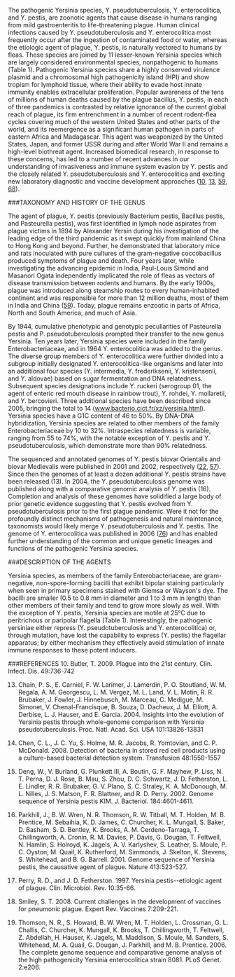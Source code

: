 
The pathogenic Yersinia species, Y. pseudotuberculosis, Y.  enterocolitica, and Y. pestis, are zoonotic agents that cause disease in humans ranging from mild gastroenteritis to life-threatening plague. Human clinical infections caused by Y.  pseudotuberculosis and Y. enterocolitica most frequently occur after the ingestion of contaminated food or water, whereas the etiologic agent of plague, Y. pestis, is naturally vectored to humans by fleas. These species are joined by 11 lesser-known Yersinia species which are largely considered environmental species, nonpathogenic to humans (Table 1). Pathogenic Yersinia species share a highly conserved virulence plasmid and a chromosomal high pathogenicity island (HPI) and show tropism for lymphoid tissue, where their ability to evade host innate immunity enables extracellular proliferation. Popular awareness of the tens of millions of human deaths caused by the plague bacillus, Y. pestis, in each of three pandemics is contrasted by relative ignorance of the current global reach of plague, its firm entrenchment in a number of recent rodent-flea cycles covering much of the western United States and other parts of the world, and its reemergence as a significant human pathogen in parts of eastern Africa and Madagascar. This agent was weaponized by the United States, Japan, and former USSR during and after World War II and remains a high-level biothreat agent. Increased biomedical research, in response to these concerns, has led to a number of recent advances in our understanding of invasiveness and immune system evasion by Y. pestis and the closely related Y. pseudotuberculosis and Y. enterocolitica and exciting new laboratory diagnostic and vaccine development approaches ([10], [13], [59], [68]).

###TAXONOMY AND HISTORY OF THE GENUS

The agent of plague, Y. pestis (previously Bacterium pestis, Bacillus pestis, and Pasteurella pestis), was first identified in lymph node aspirates from plague victims in 1894 by Alexander Yersin during his investigation of the leading edge of the third pandemic as it swept quickly from mainland China to Hong Kong and beyond. Further, he demonstrated that laboratory mice and rats inoculated with pure cultures of the gram-negative coccobacillus produced symptoms of plague and death. Four years later, while investigating the advancing epidemic in India, Paul-Louis Simond and Masanori Ogata independently implicated the role of fleas as vectors of disease transmission between rodents and humans. By the early 1900s, plague was introduced along steamship routes to every human-inhabited continent and was responsible for more than 12 million deaths, most of them in India and China ([59]). Today, plague remains enzootic in parts of Africa, North and South America, and much of Asia.

By 1944, cumulative phenotypic and genotypic peculiarities of Pasteurella pestis and P. pseudotuberculosis prompted their transfer to the new genus Yersinia. Ten years later, Yersinia species were included in the family Enterobacteriaceae, and in 1964 Y. enterocolitica was added to the genus.  The diverse group members of Y. enterocolitica were further divided into a subgroup initially designated Y. enterocolitica-like organisms and later into an additional four species (Y.  intermedia, Y. frederiksenii, Y. kristensenii, and Y. aldovae) based on sugar fermentation and DNA relatedness. Subsequent species designations include Y. ruckeri (serogroup 01, the agent of enteric red mouth disease in rainbow trout), Y. rohdei, Y. mollaretii, and Y. bercovieri. Three additional species have been described since 2005, bringing the total to 14 (www.bacterio.cict.fr/xz/yersinia.html).  Yersinia species have a G1C content of 46 to 50%.  By DNA-DNA hybridization, Yersinia species are related to other members of the family Enterobacteriaceae by 10 to 32%. Intraspecies relatedness is variable, ranging from 55 to 74%, with the notable exception of Y. pestis and Y. pseudotuberculosis, which demonstrate more than 90% relatedness.

The sequenced and annotated genomes of Y. pestis biovar Orientalis and biovar Medievalis were published in 2001 and 2002, respectively ([22], [57]). Since then the genomes of at least a dozen additional Y. pestis strains have been released (13). In 2004, the Y. pseudotuberculosis genome was published along with a comparative genomic analysis of Y.  pestis (16). Completion and analysis of these genomes have solidified a large body of prior genetic evidence suggesting that Y. pestis evolved from Y. pseudotuberculosis prior to the first plague pandemic. Were it not for the profoundly distinct mechanisms of pathogenesis and natural maintenance, taxonomists would likely merge Y. pseudotuberculosis and Y. pestis. The genome of Y. enterocolitica was published in 2006 ([76]) and has enabled further understanding of the common and unique genetic lineages and functions of the pathogenic Yersinia species.

###DESCRIPTION OF THE AGENTS

Yersinia species, as members of the family Enterobacteriaceae, are gram-negative, non-spore-forming bacilli that exhibit bipolar staining particularly when seen in primary specimens stained with Giemsa or Wayson's dye. The bacilli are smaller (0.5 to 0.8 mm in diameter and 1 to 3 mm in length) than other members of their family and tend to grow more slowly as well. With the exception of Y. pestis, Yersinia species are motile at 25°C due to peritrichous or paripolar flagella (Table 1). Interestingly, the pathogenic yersiniae either repress (Y. pseudotuberculosis and Y. enterocolitica) or, through mutation, have lost the capability to express (Y.  pestis) the flagellar apparatus; by either mechanism they effectively avoid stimulation of innate immune responses to these potent inducers.

###REFERENCES
10. Butler, T. 2009. Plague into the 21st century. Clin. Infect. Dis. 49:736-742

13. Chain, P. S., E. Carniel, F. W. Larimer, J. Lamerdin, P. O.  Stoutland, W. M. Regala, A. M. Georgescu, L. M. Vergez, M. L. Land, V. L. Motin, R. R. Brubaker, J. Fowler, J.  Hinnebusch, M. Marceau, C. Medigue, M. Simonet, V.  Chenal-Francisque, B. Souza, D. Dacheux, J. M. Elliott, A.  Derbise, L. J. Hauser, and E. Garcia. 2004. Insights into the evolution of Yersinia pestis through whole-genome comparison with Yersinia pseudotuberculosis. Proc. Natl. Acad. Sci. USA 101:13826-13831

16. Chen, C. L., J. C. Yu, S. Holme, M. R. Jacobs, R. Yomtovian, and C. P. McDonald. 2008. Detection of bacteria in stored red cell products using a culture-based bacterial detection system.  Transfusion 48:1550-1557

22. Deng, W., V. Burland, G. Plunkett III, A. Boutin, G. F.  Mayhew, P. Liss, N. T. Perna, D. J. Rose, B. Mau, S. Zhou, D.  C. Schwartz, J. D. Fetherston, L. E. Lindler, R. R. Brubaker, G. V. Plano, S. C. Straley, K. A. McDonough, M. L. Nilles, J. S. Matson, F. R. Blattner, and R. D. Perry. 2002. Genome sequence of Yersinia pestis KIM. J. Bacteriol. 184:4601-4611.

57. Parkhill, J., B. W. Wren, N. R. Thomson, R. W. Titball, M. T. Holden, M. B. Prentice, M. Sebaihia, K. D. James, C. Churcher, K. L. Mungall, S. Baker, D. Basham, S. D. Bentley, K. Brooks, A. M. Cerdeno-Tarraga, T.  Chillingworth, A. Cronin, R. M. Davies, P. Davis, G. Dougan, T. Feltwell, N. Hamlin, S. Holroyd, K. Jagels, A. V.  Karlyshev, S. Leather, S. Moule, P. C. Oyston, M. Quail, K.  Rutherford, M. Simmonds, J. Skelton, K. Stevens, S. Whitehead, and B. G. Barrell. 2001. Genome sequence of Yersinia pestis, the causative agent of plague. Nature 413:523-527.

59. Perry, R. D., and J. D. Fetherston. 1997. Yersinia pestis--etiologic agent of plague. Clin. Microbiol. Rev. 10:35-66.

68. Smiley, S. T. 2008. Current challenges in the development of vaccines for pneumonic plague. Expert Rev. Vaccines 7:209-221.

76. Thomson, N. R., S. Howard, B. W. Wren, M. T. Holden, L. Crossman, G. L. Challis, C. Churcher, K. Mungall, K.  Brooks, T. Chillingworth, T. Feltwell, Z. Abdellah, H.  Hauser, K. Jagels, M. Maddison, S. Moule, M. Sanders, S.  Whitehead, M. A. Quail, G. Dougan, J. Parkhill, and M.  B. Prentice. 2006. The complete genome sequence and comparative genome analysis of the high pathogenicity Yersinia enterocolitica strain 8081. PLoS Genet. 2:e206.

[10]: http://www.ncbi.nlm.nih.gov/pubmed/19606935 "Butler, T. 2009. Plague into the 21st century. Clin. Infect. Dis. 49:736-742"  

[13]: http://www.ncbi.nlm.nih.gov/pubmed/15358858 "Chain, P. S., E. Carniel, F. W. Larimer, J. Lamerdin, P. O.  Stoutland, W. M. Regala, A. M. Georgescu, L. M. Vergez, M. L. Land, V. L. Motin, R. R. Brubaker, J. Fowler, J.  Hinnebusch, M. Marceau, C. Medigue, M. Simonet, V.  Chenal-Francisque, B. Souza, D. Dacheux, J. M. Elliott, A.  Derbise, L. J. Hauser, and E. Garcia. 2004. Insights into the evolution of Yersinia pestis through whole-genome comparison with Yersinia pseudotuberculosis. Proc. Natl. Acad. Sci. USA 101:13826-13831"

[16]: http://www.ncbi.nlm.nih.gov/pubmed/18466178 "Chen, C. L., J. C. Yu, S. Holme, M. R. Jacobs, R. Yomtovian, and C. P. McDonald. 2008. Detection of bacteria in stored red cell products using a culture-based bacterial detection system.  Transfusion 48:1550-1557" 

[22]: http://www.ncbi.nlm.nih.gov/pubmed/12142430 "Deng, W., V. Burland, G. Plunkett III, A. Boutin, G. F.  Mayhew, P. Liss, N. T. Perna, D. J. Rose, B. Mau, S. Zhou, D.  C. Schwartz, J. D. Fetherston, L. E. Lindler, R. R. Brubaker, G. V. Plano, S. C. Straley, K. A. McDonough, M. L. Nilles, J. S. Matson, F. R. Blattner, and R. D. Perry. 2002. Genome sequence of Yersinia pestis KIM. J. Bacteriol. 184:4601-4611."

[57]: http://www.ncbi.nlm.nih.gov/pubmed/11586360  "Parkhill, J., B. W. Wren, N. R. Thomson, R. W. Titball, M. T. Holden, M. B. Prentice, M. Sebaihia, K. D. James, C. Churcher, K. L. Mungall, S. Baker, D. Basham, S. D. Bentley, K. Brooks, A. M. Cerdeno-Tarraga, T.  Chillingworth, A. Cronin, R. M. Davies, P. Davis, G. Dougan, T. Feltwell, N. Hamlin, S. Holroyd, K. Jagels, A. V.  Karlyshev, S. Leather, S. Moule, P. C. Oyston, M. Quail, K.  Rutherford, M. Simmonds, J. Skelton, K. Stevens, S. Whitehead, and B. G. Barrell. 2001. Genome sequence of Yersinia pestis, the causative agent of plague. Nature 413:523-527." 

[59]: http://www.ncbi.nlm.nih.gov/pubmed/8993858 "Perry, R. D., and J. D. Fetherston. 1997. Yersinia pestis--etiologic agent of plague. Clin. Microbiol. Rev. 10:35-66."

[68]: http://www.ncbi.nlm.nih.gov/pubmed/18324890 "Smiley, S. T. 2008. Current challenges in the development of vaccines for pneumonic plague. Expert Rev. Vaccines 7:209-221."

[76]: http://www.ncbi.nlm.nih.gov/pubmed/17173484 "Thomson, N. R., S. Howard, B. W. Wren, M. T. Holden, L. Crossman, G. L. Challis, C. Churcher, K. Mungall, K.  Brooks, T. Chillingworth, T. Feltwell, Z. Abdellah, H.  Hauser, K. Jagels, M. Maddison, S. Moule, M. Sanders, S.  Whitehead, M. A. Quail, G. Dougan, J. Parkhill, and M.  B. Prentice. 2006. The complete genome sequence and comparative genome analysis of the high pathogenicity Yersinia enterocolitica strain 8081. PLoS Genet. 2:e206."

